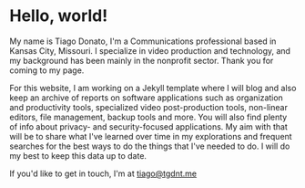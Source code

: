 # Hello, world!

My name is Tiago Donato, I'm a Communications professional based in Kansas City, Missouri. I specialize in video production and technology, and my background has been mainly in the nonprofit sector. Thank you for coming to my page.

For this website, I am working on a Jekyll template where I will blog and also keep an archive of reports on software applications such as organization and productivity tools, specialized video post-production tools, non-linear editors, file management, backup tools and more. You will also find plenty of info about privacy- and security-focused applications. My aim with that will be to share what I've learned over time in my explorations and frequent searches for the best ways to do the things that I've needed to do. I will do my best to keep this data up to date.

If you'd like to get in touch, I'm at tiago@tgdnt.me